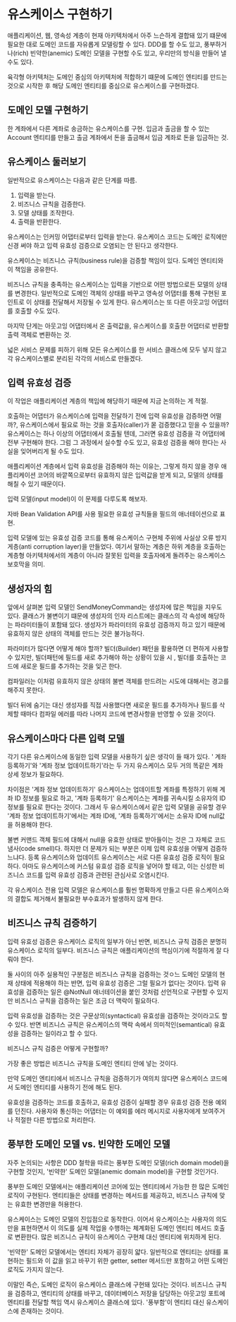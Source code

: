 # 유스케이스 구현하기

애플리케이션, 웹, 영속성 계층이 현재 아키텍처에서 아주 느슨하게 결합돼 있기 떄문에 필요한 대로 도메인 코드를 자유롭게 모델링할 수 있다. DDD를 할 수도 있고, 풍부하거나(rich) 빈약한(anemic) 도메인 모델을 구현할 수도 있고, 우리만의 방식을 만들어 낼수도 있다.

육각형 아키텍처는 도메인 중심의 아키텍처에 적합하기 떄문에 도메인 엔티티를 만드는 것으로 시작한 후 해당 도메인 엔티티를 중심으로 유스케이스를 구현하겠다.

## 도메인 모델 구현하기

한 계좌에서 다른 계좌로 송금하는 유스케이스를 구현. 입금과 출금을 할 수 있는 Account 엔티티를 만들고 출금 계좌에서 돈을 출금해서 입금 계좌로 돈을 입금하는 것.

## 유스케이스 둘러보기

일반적으로 유스케이스는 다음과 같은 단계를 따름.

1. 입력을 받는다.
2. 비즈니스 규칙을 검증한다.
3. 모델 상태를 조작한다.
4. 출력을 반환한다.

유스케이스는 인커밍 어댑터로부터 입력을 받는다. 유스케이스 코드는 도메인 로직에만 신경 써야 하고 입력 유효성 검증으로 오염되는 안 된다고 생각한다.

유스케이스는 비즈니스 규칙(business rule)을 검증할 책임이 있다. 도메인 엔티티와 이 책임을 공유한다.

비즈니스 규칙을 충족하는 유스케이스는 입력을 기반으로 어떤 방법으로든 모델의 상태를 변경한다. 일반적으로 도메인 객체의 상태를 바꾸고 영속성 어댑터를 통해 구현된 포인트로 이 상태를 전달해서 저장될 수 있게 한다. 유스케이스는 또 다른 아웃고잉 어댑터를 호출할 수도 있다.

마지막 단게는 아웃고잉 어댑터에서 온 출력값을, 유스케이스를 호출한 어댑터로 반환할 출력 객체로 변환하는 것.

넓은 서비스 문제를 피하기 위해 모든 유스케이스를 한 서비스 클래스에 모두 넣지 않고 각 유스케이스별로 분리된 각각의 서비스로 만들겠다.

## 입력 유효성 검증

이 작업은 애플리케이션 계층의 책임에 해당하기 때문에 지금 논의하는 게 적절.

호출하는 어댑터가 유스케이스에 입력을 전달하기 전에 입력 유효성을 검증하면 어떨까?, 유스케이스에서 필요로 하는 것을 호출자(caller)가 몯 검증했다고 믿을 수 있을까? 유스케이스는 하나 이상의 어댑터에서 호출될 텐데, 그러면 유효성 검증을 각 어댑터에 전부 구현해야 한다. 그럼 그 과정에서 실수할 수도 있고, 유효성 검증을 해야 한다는 사실을 잊어버리게 될 수도 있다.

애플리케이션 계층에서 입력 유효성을 검증해야 하는 이유는, 그렇게 하지 않을 경우 애플리케이션 코어의 바깥쪽으로부터 유효하지 않은 입력값을 받게 되고, 모델의 상태를 해칠 수 있기 때문이다.

입력 모델(input model)이 이 문제를 다루도록 해보자.

자바 Bean Validation API를 사용 필요한 유효성 규칙들을 필드의 애너테이션으로 표현.

입력 모델에 있는 유효성 검증 코드를 통해 유스케이스 구현체 주위에 사실상 오류 방지 게층(anti corruption layer)을 만들었다. 여기서 말하는 계층은 하위 계층을 호출하는 계층형 아키텍처에서의 계층이 아니라 잘못된 입력을 호출자에게 돌려주는 유스케이스 보호막을 의미.

## 생성자의 힘

앞에서 살펴본 입력 모델인 SendMoneyCommand는 생성자에 많은 책임을 지우도 있다. 클래스가 불변이기 떄문에 생성자의 인자 리스트에는 클래스의 각 속성에 해당하는 파라미터들이 포함돼 있다.
생성자가 파라미터의 유효성 검증까지 하고 있기 때문에 유효하지 않은 상태의 객체를 만드는 것은 불가능하다.

파라미터가 많다면 어떻게 해야 할까? 빌더(Builder) 패턴을 활용하면 더 편하게 사용할 수 있지만, 빌더패턴에 필드를 새로 추가해야 하는 상황이 있을 시 , 빌더를 호출하는 코드에 새로운 필드를 추가하는 것을 잊곤 한다.

컴파일러는 이처럼 유효하지 않은 상태의 불변 객체를 만드려는 시도에 대해서는 경고를 해주지 못한다.

빌더 뒤에 숨기는 대신 생성자를 직접 사용했다면 새로운 필드를 추가하거나 필드를 삭제할 때마다 컴파일 에러를 따라 나머지 코드에 변경사항을 반영할 수 있을 것이다.

## 유스케이스마다 다른 입력 모델

각기 다른 유스케이스에 동일한 입력 모델을 사용하기 싶은 생각이 들 때가 있다. ' 계좌 등록하기'와 '계좌 정보 업데이트하기'라는 두 가지 유스케이스 모두 거의 똑같은 계좌 상세 정보가 필요하다.

차이점은 '계좌 정보 업데이트하기' 유스케이스는 업데이트할 계좌를 특정하기 위해 계좌 ID 정보를 필요로 하고, '계좌 등록하기' 유스케이스는 계좌를 귀속시킬 소유자의 ID 정보를 필요로 한다는 것이다. 그래서 두 유스케이스에서 같은 입력 모델을 공유할 경우 '계좌 정보 업데이트하기'에서는 계좌 ID에, '계좌 등록하기'에서는 소유자 ID에 null값을 허용해야 한다.

불변 커맨드 객체 필드에 대해서 null을 유효한 상태로 받아들이는 것은 그 자체로 코드 냄사(code smell)다. 하지만 더 문제가 되는 부분은 이제 입력 유효성을 어떻게 검증하느냐다. 등록 유스케이스와 업데이트 유스케이스는 서로 다른 유효성 검증 로직이 필요하다. 아마도 유스케이스에 커스텀 유효성 검증 로직을 넣어야 할 테고, 이는 신성한 비즈니스 코드를 입력 유효성 검증과 관련된 관심사로 오염시킨다.

각 유스케이스 전용 입력 모델은 유스케이스를 훨씬 명확하게 만들고 다른 유스케이스와의 결합도 제거해서 불필요한 부수효과가 발생하지 않게 한다.

## 비즈니스 규칙 검증하기

입력 유효성 검증은 유스케이스 로직의 일부가 아닌 반면, 비즈니스 규칙 검증은 분명히 유스케이스 로직의 일부다. 비즈니스 규칙은 애플리케이션의 핵심이기에 적절하게 잘 다뤄야 한다.

둘 사이의 아주 실용적인 구분점은 비즈니스 규칙을 검증하는 것ㅇ느 도메인 모델의 현재 상태에 적용해야 하는 반면, 입력 유효성 검증은 그럴 필요가 없다는 것이다. 입력 유효성을 검증하는 일은 @NotNull 애너테이션을 붙인 것처럼 선언적으로 구현할 수 있지만 비즈니스 규칙을 검증하는 일은 조금 더 맥락이 필요하다.

입력 유효성을 검증하는 것은 구문상의(syntactical) 유효성을 검증하는 것이라고도 할 수 있다. 반면 비즈니스 규칙은 유스케이스의 맥락 속에서 의미적인(semantical) 유효성을 검증하는 일이라고 할 수 있다.

비즈니스 규칙 검증은 어떻게 구현할까?

가장 좋은 방법은 비즈니스 규칙을 도메인 엔티티 안에 넣는 것이다.

만약 도메인 엔티티에서 비즈니스 규칙을 검증하기가 여의치 않다면 유스케이스 코드에서 도메인 엔티티를 사용하기 전에 해도 된다.

유효성을 검증하는 코드를 호출하고, 유효성 검증이 실패할 경우 유효성 검증 전용 예외를 던진다. 사용자와 통신하는 어댑터는 이 예외를 에러 메시지로 사용자에게 보여주거나 적절한 다른 방법으로 처리한다.

## 풍부한 도메인 모델 vs. 빈약한 도메인 모델

자주 논의되는 사항은 DDD 철학을 따르는 풍부한 도메인 모델(rich domain model)을 구현할 것인지, '빈약한' 도메인 모델(anemic domain model)을 구현할 것인가다.

풍부한 도메인 모델에서는 애플리케이션 코어에 있는 엔티티에서 가능한 한 많은 도메인 로직이 구현된다. 엔티티들은 상태를 변경하는 메서드를 제공하고, 비즈니스 규칙에 맞는 유효한 변경만을 허용한다.

유스케이스는 도메인 모델의 진입점으로 동작한다. 이어서 유스케이스는 사용자의 의도만을 표현하면서 이 의도를 실제 작업을 수행하는 체계화된 도메인 엔티티 메서드 호출로 변환한다. 많은 비즈니스 규칙이 유스케이스 구현체 대신 엔티티에 위치하게 된다.

'빈약한' 도메인 모델에서는 엔티티 자체가 굉장히 얇다. 일반적으로 엔티티는 상태를 표현하는 필드와 이 값을 읽고 바꾸기 위한 getter, setter 메서드만 포함하고 어떤 도메인 로직도 가지지 않는다.

이말인 즉슨, 도메인 로직이 유스케이스 클래스에 구현돼 있다는 것이다. 비즈니스 규칙을 검증하고, 엔티티의 상태를 바꾸고, 데이터베이스 저장을 담당하는 아웃고잉 포트에 엔티티를 전달할 책임 역시 유스케이스 클래스에 있다. '풍부함'이 엔티티 대신 유스케이스에 존재하는 것이다.
